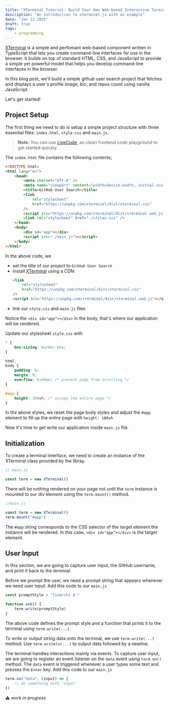 ```yaml
---
title: "XTerminal Tutorial: Build Your Own Web-based Interactive Terminal Application"
description: "An introduction to xterminal.js with an example"
date: "Jan 12 2025"
draft: true
tags:
    - programming
---
```


[XTerminal](https://xterminal.js.org) is a simple and perfomant web-based component written in TypeScript that lets you create command-line interfaces for use in the browser. It builds on top of standard HTML, CSS, and JavaScript to provide a simple yet powerful model that helps you develop command-line interfaces in the browser.

In this blog post, we'll build a simple github user search project that fetches and displays a user's profile image, bio, and repos count using vanilla JavaScript.

Let's get started!

## Project Setup

The first thing we need to do is setup a simple project structure with three essential files: `index.html`, `style.css` and `main.js`.

> **Note**:
> You can use [LiveCode](https://henryhale.github.io), an clean frontend code playground to get started quickly.

The `index.html` file contains the following contents;

```html
<!DOCTYPE html>
<html lang="en">
	<head>
		<meta charset="UTF-8" />
		<meta name="viewport" content="width=device-width, initial-scale=1.0" />
		<title>GitHub User Search</title>
		<link
			rel="stylesheet"
			href="https://unpkg.com/xterminal/dist/xterminal.css"
		/>
		<script src="https://unpkg.com/xterminal/dist/xterminal.umd.js"></script>
		<link rel="stylesheet" href="./styles.css" />
	</head>
	<body>
		<div id="app"></div>
		<script src="./main.js"></script>
	</body>
</html>
```

In the above code, we

- set the title of our project to `GitHub User Search`
- install [XTerminal](https://xterminal.js.org) using a CDN:
    ```html
    <link
    	rel="stylesheet"
    	href="https://unpkg.com/xterminal/dist/xterminal.css"
    />
    <script src="https://unpkg.com/xterminal/dist/xterminal.umd.js"></script>
    ```
- link our `style.css` and `main.js` files

Notice the `<div id="app"></div>` in the body, that's where our application will be rendered.

Update our stylesheet `style.css` with

```css
* {
	box-sizing: border-box;
}

html,
body {
	padding: 0;
	margin: 0;
	overflow: hidden; /* prevent page from scrolling */
}

#app {
	height: 100vh; /* occupy the entire page */
}
```

In the above styles, we reset the page body styles and adjust the `#app` element to fill up the entire page with `height: 100vh`

Now it's time to get write our application inside `main.js` file.

## Initialization

To create a terminal interface, we need to create an instance of the XTerminal class provided by the libray.

```js
// main.js

const term = new XTerminal()
```

There will be nothing rendered on your page not until the `term` instance is mounted to our div element using the `term.mount()` method.

```js
//main.js

const term = new XTerminal()
term.mount("#app")
```

The `#app` string corresponds to the CSS selector of the target element the instance will be rendered. In this case, `<div id="app"></div>` is the target element.

## User Input

In this section, we are going to capture user input, the GitHub username, and print it back to the terminal.

Before we prompt the user, we need a prompt string that appears whenever we need user input. Add this code to our `main.js`

```js
const promptStyle = "[search] $ "

function ask() {
	term.write(promptStyle)
}
```

The above code defines the prompt style and a function that prints it to the terminal using `term.write(...)`.

To write or output string data onto the terminal, we use `term.write(...)` method. Use `term.writeln(...)` to output data followed by a newline.

The terminal handles interactions mainly via events.
To capture user input, we are going to register an event listener on the `data` event using `term.on()` method. The `data` event is triggered whenever a user types some text and presses the `Enter` key. Add this code to our `main.js`

```js
term.on("data", (input) => {
	// do something with 'input'
})
```

:warning: _work in progress_

<!--
Think of it as a modern interface alternative to projects like [jsshell.com](https://jsshell.com) by [Chad B.](https://github.com/chadrbanks), [shell.js](https://davidecaruso.github.io/shell.js/) by [Davide C.](https://github.com/davidecaruso), [jquery terminal](https://terminal.jcubic.pl/) by [Jakub T.](https://github.com/jcubic) and many others. -->
